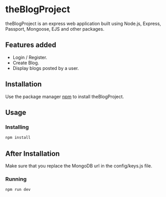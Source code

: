 # theBlogProject

theBlogProject is an express web application built using Node.js, Express, Passport, Mongoose, EJS and other packages.

## Features added

* Login / Register.
* Create Blog.
* Display blogs posted by a user.

## Installation

Use the package manager [npm](https://nodejs.org/en/) to install theBlogProject.

## Usage

### Installing

```bash
npm install
```
## After Installation 

Make sure that you replace the MongoDB url in the config/keys.js file.

### Running

```bash
npm run dev
```


